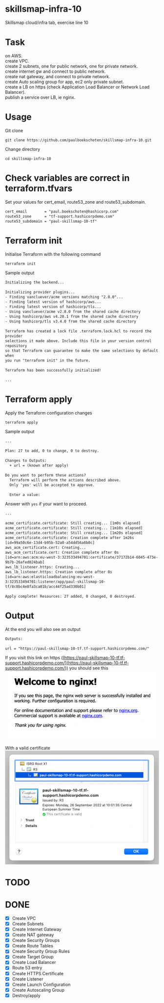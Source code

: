 # skillsmap-infra-10
Skillsmap cloud/infra tab, exercise line 10

# Task
on AWS.  
create VPC.  
create 2 subnets, one for public network, one for private network.  
create internet gw and connect to public network.  
create nat gateway, and connect to private network.  
create Auto scaling group for app, ec2 only private subnet.  
create a LB on https (check Application Load Balancer or Network Load Balancer).  
publish a service over LB, ie nginx.  

# Usage
Git clone
```
git clone https://github.com/paulboekschoten/skillsmap-infra-10.git
```

Change directory
```
cd skillsmap-infra-10
```

# Check variables are correct in terraform.tfvars  
Set your values for cert_email, route53_zone and route53_subdomain.
```
cert_email        = "paul.boekschoten@hashicorp.com"
route53_zone      = "tf-support.hashicorpdemo.com"
route53_subdomain = "paul-skillsmap-10-tf"
```  
  

# Terraform init
Initialise Terraform with the following command  
```
terraform init
```
Sample output
```
Initializing the backend...

Initializing provider plugins...
- Finding vancluever/acme versions matching "2.8.0"...
- Finding latest version of hashicorp/aws...
- Finding latest version of hashicorp/tls...
- Using vancluever/acme v2.8.0 from the shared cache directory
- Using hashicorp/aws v4.20.1 from the shared cache directory
- Using hashicorp/tls v3.4.0 from the shared cache directory

Terraform has created a lock file .terraform.lock.hcl to record the provider
selections it made above. Include this file in your version control repository
so that Terraform can guarantee to make the same selections by default when
you run "terraform init" in the future.

Terraform has been successfully initialized!

...
```
  

# Terraform apply
Apply the Terraform configuration changes  
```
terraform apply
```
Sample output
```
...

Plan: 27 to add, 0 to change, 0 to destroy.

Changes to Outputs:
  + url = (known after apply)

Do you want to perform these actions?
  Terraform will perform the actions described above.
  Only 'yes' will be accepted to approve.

  Enter a value:  

```

Answer with `yes` if your want to proceed.  

```
...

acme_certificate.certificate: Still creating... [1m0s elapsed]
acme_certificate.certificate: Still creating... [1m10s elapsed]
acme_certificate.certificate: Still creating... [1m20s elapsed]
acme_certificate.certificate: Creation complete after 1m26s [id=99a50c6e-13d4-b95b-52a0-a54dd56a6b0c]
aws_acm_certificate.cert: Creating...
aws_acm_certificate.cert: Creation complete after 0s [id=arn:aws:acm:eu-west-3:323533494701:certificate/37172b14-6045-473e-9b7b-26afed024bab]
aws_lb_listener.https: Creating...
aws_lb_listener.https: Creation complete after 0s [id=arn:aws:elasticloadbalancing:eu-west-3:323533494701:listener/app/paul-skillsmap-10-tf/8c8bc4e8fa3ca01b/acc44f25ad330b01]

Apply complete! Resources: 27 added, 0 changed, 0 destroyed.
```

# Output  
At the end you will also see an output  
```
Outputs:

url = "https://paul-skillsmap-10-tf.tf-support.hashicorpdemo.com/"
```

If you visit this link on https ([https://paul-skillsmap-10-tf.tf-support.hashicorpdemo.com/](https://paul-skillsmap-10-tf.tf-support.hashicorpdemo.com/)) you should see this  
![](media/2022-06-28-11-03-11.png)   

With a valid certificate  
![](media/2022-06-28-11-03-36.png)    

# TODO


# DONE
- [x] Create VPC
- [x] Create Subnets
- [x] Create Internet Gateway
- [x] Create NAT gateway
- [x] Create Security Groups
- [x] Create Route Tables
- [x] Create Security Group Rules
- [x] Create Target Group
- [x] Create Load Balancer
- [x] Route 53 entry
- [x] Create HTTPS Certificate
- [x] Create Listener
- [x] Create Launch Configuration
- [x] Create Autoscaling Group
- [x] Destroy/apply